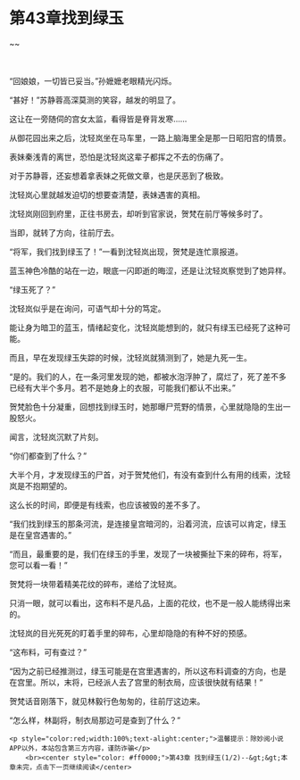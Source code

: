 # 第43章找到绿玉
~~
    	    <p name="pagetop" href="javascript:void(0);" onclick="return false" style="line-height: 35px;padding: 10px;color: #333;"> </p><p>“回娘娘，一切皆已妥当。”孙嬷嬷老眼精光闪烁。</p><p>“甚好！”苏静蓉高深莫测的笑容，越发的明显了。</p><p>这让在一旁随伺的宫女太监，看得皆是脊背发寒……</p><p>从御花园出来之后，沈轻岚坐在马车里，一路上脑海里全是那一日昭阳宫的情景。</p><p>表妹秦浅青的离世，恐怕是沈轻岚这辈子都挥之不去的伤痛了。</p><p>对于苏静蓉，还妄想着拿表妹之死做文章，也是厌恶到了极致。</p><p>沈轻岚心里就越发迫切的想要查清楚，表妹遇害的真相。</p><p>沈轻岚刚回到府里，正往书房去，却听到官家说，贺梵在前厅等候多时了。</p><p>当即，就转了方向，往前厅去。</p><p>“将军，我们找到绿玉了！”一看到沈轻岚出现，贺梵是连忙禀报道。</p><p>蓝玉神色冷酷的站在一边，眼底一闪即逝的晦涩，还是让沈轻岚察觉到了她异样。</p><p>“绿玉死了？”</p><p>沈轻岚似乎是在询问，可语气却十分的笃定。</p><p>能让身为暗卫的蓝玉，情绪起变化，沈轻岚能想到的，就只有绿玉已经死了这种可能。</p><p>而且，早在发现绿玉失踪的时候，沈轻岚就猜测到了，她是九死一生。</p><p>“是的。我们的人，在一条河里发现的她，都被水泡浮肿了，腐烂了，死了差不多已经有大半个多月。若不是她身上的衣服，可能我们都认不出来。”</p><p>贺梵脸色十分凝重，回想找到绿玉时，她那曝尸荒野的情景，心里就隐隐的生出一股怒火。</p><p>闻言，沈轻岚沉默了片刻。</p><p>“你们都查到了什么？”</p><p>大半个月，才发现绿玉的尸首，对于贺梵他们，有没有查到什么有用的线索，沈轻岚是不抱期望的。</p><p>这么长的时间，即便是有线索，也应该被毁的差不多了。</p><p>“我们找到绿玉的那条河流，是连接皇宫暗河的，沿着河流，应该可以肯定，绿玉是在皇宫遇害的。”</p><p>“而且，最重要的是，我们在绿玉的手里，发现了一块被撕扯下来的碎布，将军，您可以看一看！”</p><p>贺梵将一块带着精美花纹的碎布，递给了沈轻岚。</p><p>只消一眼，就可以看出，这布料不是凡品，上面的花纹，也不是一般人能绣得出来的。</p><p>沈轻岚的目光死死的盯着手里的碎布，心里却隐隐的有种不好的预感。</p><p>“这布料，可有查过？”</p><p>“因为之前已经推测过，绿玉可能是在宫里遇害的，所以这布料调查的方向，也是在宫里。所以，末将，已经派人去了宫里的制衣局，应该很快就有结果！”</p><p>贺梵话音刚落下，就见林毅行色匆匆的，往前厅这边来。</p><p>“怎么样，林副将，制衣局那边可是查到了什么？”</p>
    	
   	<p style="color:red;width:100%;text-alight:center;">温馨提示：除妙阅小说APP以外，本站包含第三方内容，谨防诈骗</p>
    	<br><center style="color: #ff0000;">第43章 找到绿玉(1/2)--&gt;&gt;本章未完，点击下一页继续阅读</center>
    	